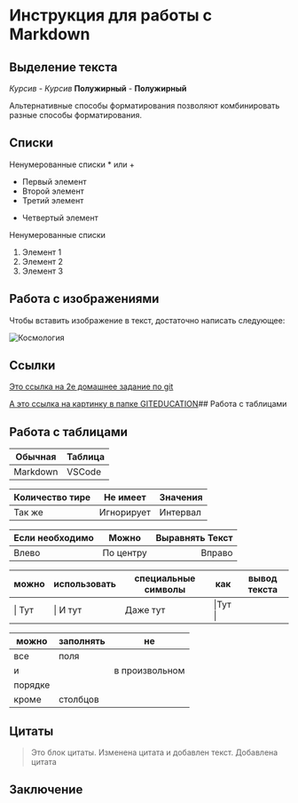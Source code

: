# Инструкция для работы с Markdown

## Выделение текста

*Курсив* - _Курсив_
**Полужирный** - __Полужирный__

Альтернативные способы форматирования позволяют комбинировать разные способы форматирования.

## Списки

Ненумерованные списки * или +

* Первый элемент
* Второй элемент
* Третий элемент
+ Четвертый элемент

Ненумерованные списки

1. Элемент 1
2. Элемент 2
3. Элемент 3

## Работа с изображениями

Чтобы вставить изображение в текст, достаточно написать следующее:

![Космология](22a32e8d838dc47521cf770c6c1cb38b.jpg)

## Ссылки

[Это ссылка на 2е домашнее задание по git](https://gbcdn.mrgcdn.ru/uploads/asset/3899265/attachment/ac80a67ef428117d2b1032f13d4ad4e9.jpg)

[А это ссылка на картинку в папке GITEDUCATION](22a32e8d838dc47521cf770c6c1cb38b.jpg)## Работа с таблицами

## Работа с таблицами

Обычная|Таблица
-------|-------
Markdown|VSCode

Количество тире|Не имеет|Значения
--|--|--
Так же|Игнорирует|Интервал

Если необходимо|Можно|Выравнять Текст
:---|:---:|---:
Влево|По центру|Вправо

можно|использовать|специальные символы|как|вывод текста
---|---|---|---|---
\| Тут |\| И тут |Даже тут |\|Тут \| |

можно|заполнять|не
---|---|---
 |все|поля
и| |в произвольном
порядке| | 
|кроме| столбцов

## Цитаты

> Это блок цитаты. Изменена цитата и добавлен текст.
> Добавлена цитата

## Заключение